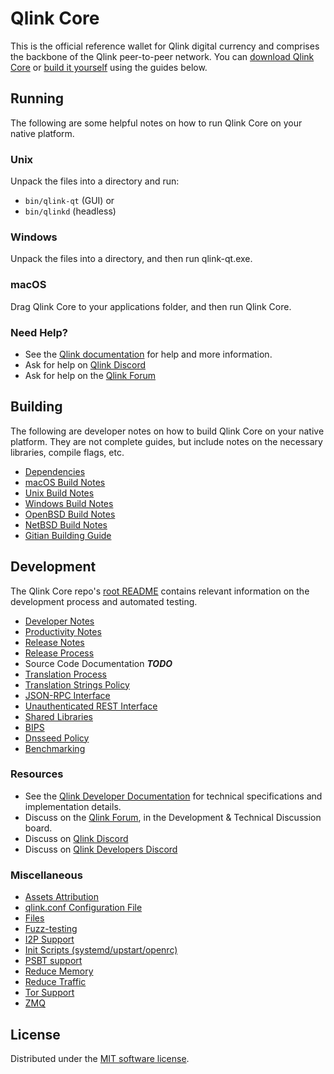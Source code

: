Qlink Core
==========

This is the official reference wallet for Qlink digital currency and comprises the backbone of the Qlink peer-to-peer network. You can [download Qlink Core](https://www.qlink.org/downloads/) or [build it yourself](#building) using the guides below.

Running
---------------------
The following are some helpful notes on how to run Qlink Core on your native platform.

### Unix

Unpack the files into a directory and run:

- `bin/qlink-qt` (GUI) or
- `bin/qlinkd` (headless)

### Windows

Unpack the files into a directory, and then run qlink-qt.exe.

### macOS

Drag Qlink Core to your applications folder, and then run Qlink Core.

### Need Help?

* See the [Qlink documentation](https://docs.qlink.org)
for help and more information.
* Ask for help on [Qlink Discord](http://stayqlinky.com)
* Ask for help on the [Qlink Forum](https://qlinkmr.com/forum)

Building
---------------------
The following are developer notes on how to build Qlink Core on your native platform. They are not complete guides, but include notes on the necessary libraries, compile flags, etc.

- [Dependencies](dependencies.md)
- [macOS Build Notes](build-osx.md)
- [Unix Build Notes](build-unix.md)
- [Windows Build Notes](build-windows.md)
- [OpenBSD Build Notes](build-openbsd.md)
- [NetBSD Build Notes](build-netbsd.md)
- [Gitian Building Guide](gitian-building.md)

Development
---------------------
The Qlink Core repo's [root README](/README.md) contains relevant information on the development process and automated testing.

- [Developer Notes](developer-notes.md)
- [Productivity Notes](productivity.md)
- [Release Notes](release-notes.md)
- [Release Process](release-process.md)
- Source Code Documentation ***TODO***
- [Translation Process](translation_process.md)
- [Translation Strings Policy](translation_strings_policy.md)
- [JSON-RPC Interface](JSON-RPC-interface.md)
- [Unauthenticated REST Interface](REST-interface.md)
- [Shared Libraries](shared-libraries.md)
- [BIPS](bips.md)
- [Dnsseed Policy](dnsseed-policy.md)
- [Benchmarking](benchmarking.md)

### Resources
* See the [Qlink Developer Documentation](https://qlink.readme.io/)
  for technical specifications and implementation details.
* Discuss on the [Qlink Forum](https://qlinkmr.com/forum), in the Development & Technical Discussion board.
* Discuss on [Qlink Discord](http://stayqlinky.com)
* Discuss on [Qlink Developers Discord](http://chat.qlinkdevs.org/)

### Miscellaneous
- [Assets Attribution](assets-attribution.md)
- [qlink.conf Configuration File](qlink-conf.md)
- [Files](files.md)
- [Fuzz-testing](fuzzing.md)
- [I2P Support](i2p.md)
- [Init Scripts (systemd/upstart/openrc)](init.md)
- [PSBT support](psbt.md)
- [Reduce Memory](reduce-memory.md)
- [Reduce Traffic](reduce-traffic.md)
- [Tor Support](tor.md)
- [ZMQ](zmq.md)

License
---------------------
Distributed under the [MIT software license](/COPYING).
